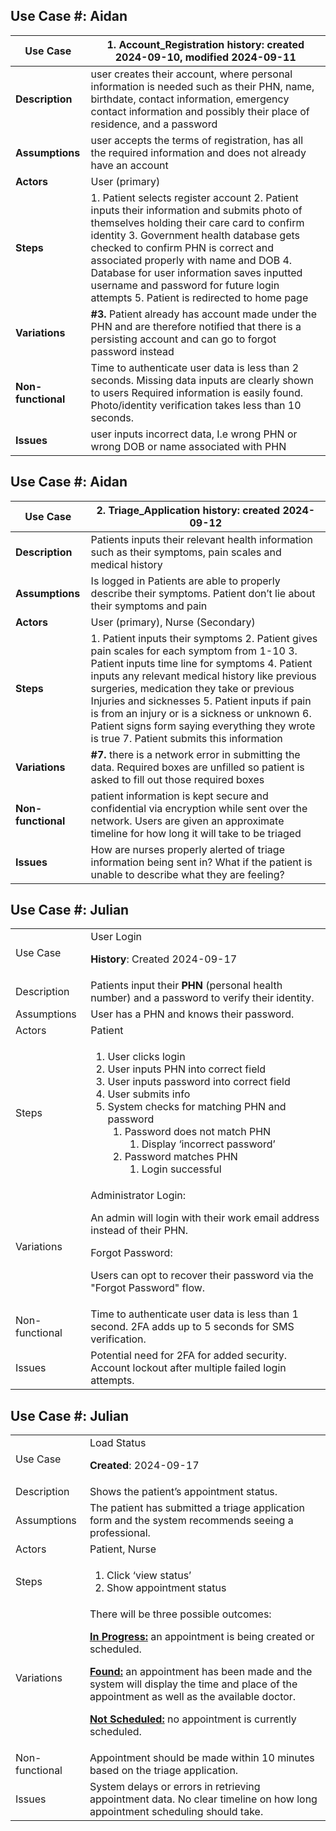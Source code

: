 
## Use Case #: Aidan
| **Use Case**    | 1. Account_Registration **history**: created  2024-09-10, modified 2024-09-11   |
| --------------- | ------------------------------------------------------------------------------------------------------------------------------------------------------------------------------------------------------------------------------------------------------------------------------------------------------------------------------------------------------------------------------------------------------------------------------------------------------------------------------------------------------------------------------------------------------------------------------------------- |
| **Description** | user creates their account, where personal information is needed such as their PHN, name, birthdate, contact information, emergency contact information and possibly their place of residence, and a password  |
| **Assumptions** | user accepts the terms of registration, has all the required information and does not already have an account   |
| **Actors**      | User (primary) |
| **Steps**       | 1. Patient selects register account 2. Patient inputs their information and submits photo of themselves holding their care card to confirm identity 3. Government health database gets checked to confirm PHN is correct and associated properly with name and DOB 4. Database for user information saves inputted username and password for future login attempts 5. Patient is redirected to home page |
| **Variations**  | **#3.** Patient already has account made under the PHN and are therefore notified that there is a persisting account and can go to forgot password instead  |
| **Non-functional** | Time to authenticate user data is less than 2 seconds. Missing data inputs are clearly shown to users Required information is easily found. Photo/identity verification takes less than 10 seconds. |
| **Issues**      | user inputs incorrect data, I.e wrong PHN or wrong DOB or name associated with PHN                        |

## Use Case #: Aidan
| **Use Case**    | 2. Triage_Application **history**: created 2024-09-12                                                                                   |
| --------------- | ------------------------------------------------------------------------------------------------- |
| **Description** | Patients inputs their relevant health information such as their symptoms, pain scales and medical history             |
| **Assumptions** | Is logged in   Patients are able to properly describe their symptoms. Patient don’t lie about their symptoms and pain |
| **Actors**      | User (primary), Nurse (Secondary)  |
| **Steps**       | 1. Patient inputs their symptoms 2. Patient gives pain scales for each symptom from 1-10 3. Patient inputs time line for symptoms  4. Patient inputs any relevant medical history like previous surgeries, medication they take or previous Injuries and sicknesses 5. Patient inputs if pain is from an injury or is a sickness or unknown  6. Patient signs form saying everything they wrote is true  7. Patient submits this information  |
| **Variations**  | **#7.** there is a network error in submitting the data. Required boxes are unfilled so patient is asked to fill out those required boxes  |
| **Non-functional** | patient information is kept secure and confidential via encryption while sent over the network. Users are given an approximate timeline for how long it will take to be triaged |
| **Issues**      | How are nurses properly alerted of triage information being sent in? What if the patient is unable to describe what they are feeling?                                 |

## Use Case #: Julian
<table>
  <tr>
   <td>Use Case
   </td>
   <td>User Login
<p>
<strong>History</strong>: Created 2024-09-17
   </td>
  </tr>
  <tr>
   <td>Description
   </td>
   <td>Patients input their <strong>PHN</strong> (personal health number) and a password to verify their identity.
   </td>
  </tr>
  <tr>
   <td>Assumptions
   </td>
   <td>User has a PHN and knows their password.
   </td>
  </tr>
  <tr>
   <td>Actors
   </td>
   <td>Patient
   </td>
  </tr>
  <tr>
   <td>Steps
   </td>
   <td>
<ol>
<li>User clicks login</li>
<li>User inputs PHN into correct field</li>
<li>User inputs password into correct field</li>
<li>User submits info</li>
<li>System checks for matching PHN and password
<ol>
<li>Password does not match PHN
<ol>
<li>Display ‘incorrect password’</li>
</ol>
</li>
<li>Password matches PHN
<ol>
<li>Login successful</li>
</ol>
</li>
</ol>
</li>
</ol>
   </td>
  </tr>
  <tr>
   <td>Variations
   </td>
   <td>
Administrator Login:
<p>
An admin will login with their work email address instead of their PHN.
<p>
Forgot Password:
<p>
Users can opt to recover their password via the "Forgot Password" flow.
   </td>
  </tr>
  <tr>
   <td>Non-functional
   </td>
   <td>Time to authenticate user data is less than 1 second. 2FA adds up to 5 seconds for SMS verification.
   </td>
  </tr>
  <tr>
   <td>Issues
   </td>
   <td>Potential need for 2FA for added security. Account lockout after multiple failed login attempts.
   </td>
  </tr>
</table>

## Use Case #: Julian
<table>
  <tr>
   <td>Use Case
   </td>
   <td>Load Status
<p>
<strong>Created</strong>: 2024-09-17
   </td>
  </tr>
  <tr>
   <td>Description
   </td>
   <td>Shows the patient’s appointment status.
   </td>
  </tr>
  <tr>
   <td>Assumptions
   </td>
   <td>The patient has submitted a triage application form and the system recommends seeing a professional.
   </td>
  </tr>
  <tr>
   <td>Actors
   </td>
   <td>Patient, Nurse
   </td>
  </tr>
  <tr>
   <td>Steps
   </td>
   <td>
<ol>
<li>Click ‘view status’</li>
<li>Show appointment status</li>
</ol>
   </td>
  </tr>
  <tr>
   <td>Variations
   </td>
   <td>
There will be three possible outcomes:
<p>
<strong><span style="text-decoration:underline;">In Progress:</span></strong> an appointment is being created or scheduled.
<p>
<strong><span style="text-decoration:underline;">Found:</span></strong> an appointment has been made and the system will display the time and place of the appointment as well as the available doctor.
<p>
<strong><span style="text-decoration:underline;">Not Scheduled:</span></strong> no appointment is currently scheduled.
   </td>
  </tr>
  <tr>
   <td>Non-functional
   </td>
   <td>Appointment should be made within 10 minutes based on the triage application.
   </td>
  </tr>
  <tr>
   <td>Issues
   </td>
   <td>System delays or errors in retrieving appointment data. No clear timeline on how long appointment scheduling should take.
   </td>
  </tr>
</table>
